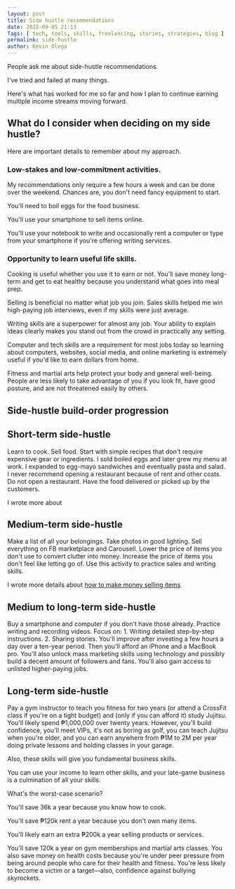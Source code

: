```yaml
--- 
layout: post 
title: Side hustle recommendations
date: 2022-09-05 21:13
Tags: [ tech, tools, skills, freelancing, stories, strategies, blog ]
permalink: side-hustle 
author: Kevin Olega 
--- 
```

People ask me about side-hustle recommendations.

I've tried and failed at many things.

Here's what has worked for me so far and how I plan to continue earning multiple income streams moving forward.

## What do I consider when deciding on my side hustle?

Here are important details to remember about my approach.

### Low-stakes and low-commitment activities.

My recommendations only require a few hours a week and can be done over the weekend. Chances are, you don't need fancy equipment to start.

You'll need to boil eggs for the food business.

You'll use your smartphone to sell items online.

You'll use your notebook to write and occasionally rent a computer or type from your smartphone if you're offering writing services.

### Opportunity to learn useful life skills.

Cooking is useful whether you use it to earn or not. You'll save money long-term and get to eat healthy because you understand what goes into meal prep.

Selling is beneficial no matter what job you join. Sales skills helped me win high-paying job interviews, even if my skills were just average.

Writing skills are a superpower for almost any job. Your ability to explain ideas clearly makes you stand out from the crowd in practically any setting. 

Computer and tech skills are a requirement for most jobs today so learning about computers, websites, social media, and online marketing is extremely useful if you'd like to earn dollars from home.

Fitness and martial arts help protect your body and general well-being. People are less likely to take advantage of you if you look fit, have good posture, and are not threatened easily by others.

## Side-hustle build-order progression

## Short-term side-hustle

Learn to cook. Sell food. Start with simple recipes that don't require expensive gear or ingredients. I sold boiled eggs and later grew my menu at work. I expanded to egg-mayo sandwiches and eventually pasta and salad. I never recommend opening a restaurant because of rent and other costs. Do not open a restaurant. Have the food delivered or picked up by the customers.

I wrote more about 

## Medium-term side-hustle

Make a list of all your belongings. Take photos in good lighting. Sell everything on FB marketplace and Carousell. Lower the price of items you don't use to convert clutter into money. Increase the price of items you don't feel like letting go of. Use this activity to practice sales and writing skills.

I wrote more details about [how to make money selling items](https://minimalchanges.com/sell-items)

## Medium to long-term side-hustle

Buy a smartphone and computer if you don't have those already. Practice writing and recording videos. Focus on: 1. Writing detailed step-by-step instructions. 2. Sharing stories. You'll improve after investing a few hours a day over a ten-year period. Then you'll afford an iPhone and a MacBook pro. You'll also unlock mass marketing skills using technology and possibly build a decent amount of followers and fans. You'll also gain access to unlisted higher-paying jobs. 

## Long-term side-hustle

Pay a gym instructor to teach you fitness for two years (or attend a CrossFit class if you're on a tight budget) and (only if you can afford it) study Jujitsu. You'll likely spend ₱1,000,000 over twenty years. However, you'll build confidence, you'll meet VIPs, it's not as boring as golf, you can teach Jujitsu when you're older, and you can earn anywhere from ₱1M to 2M per year doing private lessons and holding classes in your garage.

Also, these skills will give you fundamental business skills. 

You can use your income to learn other skills, and your late-game business is a culmination of all your skills.

What's the worst-case scenario?

You'll save 36k a year because you know how to cook. 

You'll save ₱120k rent a year because you don't own many items. 

You'll likely earn an extra ₱200k a year selling products or services. 

You'll save 120k a year on gym memberships and martial arts classes. You also save money on health costs because you're under peer pressure from being around people who care for their health and fitness. You're less likely to become a victim or a target—also, confidence against bullying skyrockets. 